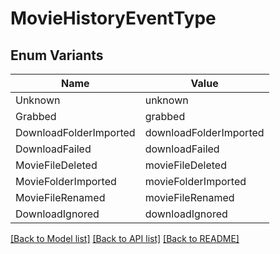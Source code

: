 # MovieHistoryEventType

## Enum Variants

| Name | Value |
|---- | -----|
| Unknown | unknown |
| Grabbed | grabbed |
| DownloadFolderImported | downloadFolderImported |
| DownloadFailed | downloadFailed |
| MovieFileDeleted | movieFileDeleted |
| MovieFolderImported | movieFolderImported |
| MovieFileRenamed | movieFileRenamed |
| DownloadIgnored | downloadIgnored |


[[Back to Model list]](../README.md#documentation-for-models) [[Back to API list]](../README.md#documentation-for-api-endpoints) [[Back to README]](../README.md)


